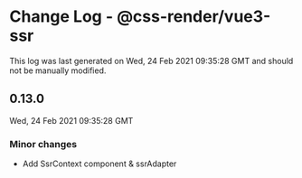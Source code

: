 # Change Log - @css-render/vue3-ssr

This log was last generated on Wed, 24 Feb 2021 09:35:28 GMT and should not be manually modified.

## 0.13.0
Wed, 24 Feb 2021 09:35:28 GMT

### Minor changes

- Add SsrContext component & ssrAdapter

